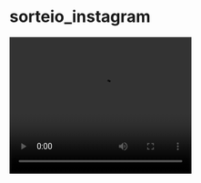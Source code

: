 # sorteio_instagram

<video width="320" height="240" controls>
  <source src="sorteio.mp4" type="video/mp4">
  Seu navegador não suporta a tag de vídeo.
</video>
